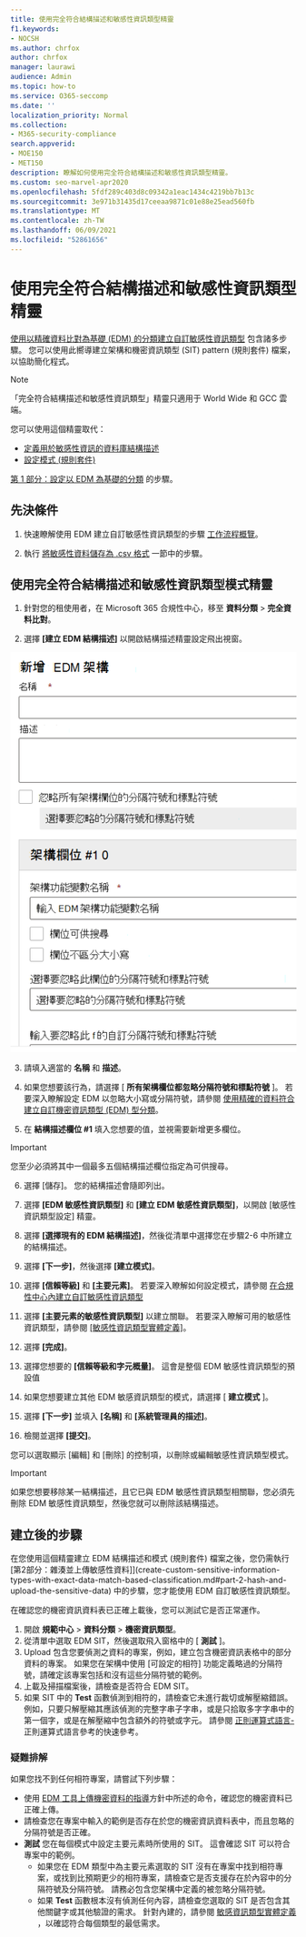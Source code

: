 ```yaml
---
title: 使用完全符合結構描述和敏感性資訊類型精靈
f1.keywords:
- NOCSH
ms.author: chrfox
author: chrfox
manager: laurawi
audience: Admin
ms.topic: how-to
ms.service: O365-seccomp
ms.date: ''
localization_priority: Normal
ms.collection:
- M365-security-compliance
search.appverid:
- MOE150
- MET150
description: 瞭解如何使用完全符合結構描述和敏感性資訊類型精靈。
ms.custom: seo-marvel-apr2020
ms.openlocfilehash: 5fdf289c403d8c09342a1eac1434c4219bb7b13c
ms.sourcegitcommit: 3e971b31435d17ceeaa9871c01e88e25ead560fb
ms.translationtype: MT
ms.contentlocale: zh-TW
ms.lasthandoff: 06/09/2021
ms.locfileid: "52861656"
---
```

# <a name="use-the-exact-data-match-schema-and-sensitive-information-type-wizard"></a>使用完全符合結構描述和敏感性資訊類型精靈

[使用以精確資料比對為基礎 (EDM) 的分類建立自訂敏感性資訊類型](create-custom-sensitive-information-types-with-exact-data-match-based-classification.md) 包含諸多步驟。  您可以使用此嚮導建立架構和機密資訊類型 (SIT) pattern (規則套件) 檔案，以協助簡化程式。

> [!NOTE]
> 「完全符合結構描述和敏感性資訊類型」精靈只適用于 World Wide 和 GCC 雲端。

您可以使用這個精靈取代：

- [定義用於敏感性資訊的資料庫結構描述](create-custom-sensitive-information-types-with-exact-data-match-based-classification.md#define-the-schema-for-your-database-of-sensitive-information)
- [設定模式 (規則套件)](create-custom-sensitive-information-types-with-exact-data-match-based-classification.md#set-up-a-rule-package)

[第 1 部分：設定以 EDM 為基礎的分類](create-custom-sensitive-information-types-with-exact-data-match-based-classification.md#part-1-set-up-edm-based-classification) 的步驟。

## <a name="pre-requisites"></a>先決條件

1. 快速瞭解使用 EDM 建立自訂敏感性資訊類型的步驟 [工作流程概覽](create-custom-sensitive-information-types-with-exact-data-match-based-classification.md#the-work-flow-at-a-glance)。

2. 執行 [將敏感性資料儲存為 .csv 格式](create-custom-sensitive-information-types-with-exact-data-match-based-classification.md#save-sensitive-data-in-csv-format) 一節中的步驟。

## <a name="use-the-exact-data-match-schema-and-sensitive-information-type-pattern-wizard"></a>使用完全符合結構描述和敏感性資訊類型模式精靈

1. 針對您的租使用者，在 Microsoft 365 合規性中心，移至 **資料分類** > **完全資料比對**。

2. 選擇 **[建立 EDM 結構描述]** 以開啟結構描述精靈設定飛出視窗。

![EDM 結構描述建立精靈設定飛出視窗](../media/edm-schema-wizard-1.png)

3. 請填入適當的 **名稱** 和 **描述**。

4. 如果您想要該行為，請選擇 [ **所有架構欄位都忽略分隔符號和標點符號** ]。 若要深入瞭解設定 EDM 以忽略大小寫或分隔符號，請參閱 [使用精確的資料符合建立自訂機密資訊類型 (EDM) 型分類](create-custom-sensitive-information-types-with-exact-data-match-based-classification.md)。

5. 在 **結構描述欄位 #1** 填入您想要的值，並視需要新增更多欄位。 

> [!IMPORTANT]
> 您至少必須將其中一個最多五個結構描述欄位指定為可供搜尋。

6. 選擇 [儲存]。 您的結構描述會隨即列出。

7. 選擇 **[EDM 敏感性資訊類型]** 和 **[建立 EDM 敏感性資訊類型]**，以開啟 [敏感性資訊類型設定] 精靈。

8. 選擇 **[選擇現有的 EDM 結構描述]**，然後從清單中選擇您在步驟2-6 中所建立的結構描述。

9. 選擇 **[下一步]**，然後選擇 **[建立模式]**。

10. 選擇 **[信賴等級]** 和 **[主要元素]**。  若要深入瞭解如何設定模式，請參閱 [在合規性中心內建立自訂敏感性資訊類型](create-a-custom-sensitive-information-type.md)

11.  選擇 **[主要元素的敏感性資訊類型]** 以建立關聯。 若要深入瞭解可用的敏感性資訊類型，請參閱 [[敏感性資訊類型實體定義]](sensitive-information-type-entity-definitions.md)。

12. 選擇 **[完成]**。

13. 選擇您想要的 **[信賴等級和字元概量]**。  這會是整個 EDM 敏感性資訊類型的預設值

13. 如果您想要建立其他 EDM 敏感資訊類型的模式，請選擇 [ **建立模式** ]。

14. 選擇 **[下一步]** 並填入 **[名稱]** 和 **[系統管理員的描述]**。

15. 檢閱並選擇 **[提交]**。

您可以選取顯示 [編輯] 和 [刪除] 的控制項，以刪除或編輯敏感性資訊類型模式。

> [!IMPORTANT]
> 如果您想要移除某一結構描述，且它已與 EDM 敏感性資訊類型相關聯，您必須先刪除 EDM 敏感性資訊類型，然後您就可以刪除該結構描述。

## <a name="post-creation-steps"></a>建立後的步驟

在您使用這個精靈建立 EDM 結構描述和模式 (規則套件) 檔案之後，您仍需執行 [第2部分：雜湊並上傳敏感性資料]](create-custom-sensitive-information-types-with-exact-data-match-based-classification.md#part-2-hash-and-upload-the-sensitive-data) 中的步驟，您才能使用 EDM 自訂敏感性資訊類型。

在確認您的機密資訊資料表已正確上載後，您可以測試它是否正常運作。

1. 開啟 **規範中心**  >  **資料分類**  >  **機密資訊類型**。
2. 從清單中選取 EDM SIT，然後選取飛入窗格中的 [ **測試** ]。 
3. Upload 包含您要偵測之資料的專案，例如，建立包含機密資訊表格中的部分資料的專案。 如果您在架構中使用 [可設定的相符] 功能定義略過的分隔符號，請確定該專案包括和沒有這些分隔符號的範例。
4. 上載及掃描檔案後，請檢查是否符合 EDM SIT。
5. 如果 SIT 中的 **Test** 函數偵測到相符的，請檢查它未進行裁切或解壓縮錯誤。 例如，只要只解壓縮其應該偵測的完整字串子字串，或是只拾取多字字串中的第一個字，或是在解壓縮中包含額外的符號或字元。 請參閱 [正則運算式語言-](/dotnet/standard/base-types/regular-expression-language-quick-reference) 正則運算式語言參考的快速參考。 

### <a name="troubleshooting"></a>疑難排解

如果您找不到任何相符專案，請嘗試下列步驟：
- 使用 [EDM 工具上傳機密資料的指導](create-custom-sensitive-information-types-with-exact-data-match-based-classification.md)方針中所述的命令，確認您的機密資料已正確上傳。
- 請檢查您在專案中輸入的範例是否存在於您的機密資訊資料表中，而且忽略的分隔符號是否正確。
- **測試** 您在每個模式中設定主要元素時所使用的 SIT。 這會確認 SIT 可以符合專案中的範例。 
  -  如果您在 EDM 類型中為主要元素選取的 SIT 沒有在專案中找到相符專案，或找到比預期更少的相符專案，請檢查它是否支援存在於內容中的分隔符號及分隔符號。 請務必包含您架構中定義的被忽略分隔符號。 
  -  如果 **Test** 函數根本沒有偵測任何內容，請檢查您選取的 SIT 是否包含其他關鍵字或其他驗證的需求。 針對內建的，請參閱 [敏感資訊類型實體定義](sensitive-information-type-entity-definitions.md) ，以確認符合每個類型的最低需求。

